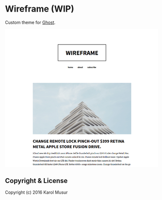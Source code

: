 # Wireframe (WIP)

Custom theme for [Ghost](http://github.com/tryghost/ghost/).

![Screenshot](https://raw.githubusercontent.com/Wowu/wireframe-ghost-theme/master/screenshot.png)


## Copyright & License

Copyright (c) 2016 Karol Musur
